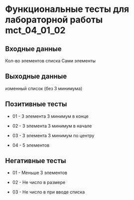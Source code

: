 # Функциональные тесты для лабораторной работы mct_04_01_02

## Входные данные

Кол-во элементов списка
Сами элементы

## Выходные данные

изменный список (без 3 минимума)

## Позитивные тесты


- 01 - 3 элемента 3 минимум в конце

- 02 - 3 элемента 3 минимум в начале

- 03 - 3 элемента 3 минимум по центру

- 04 - 5 элементов

## Негативные тесты

- 01 - Меньше 3 элементов

- 02 - Не число в размере

- 03 - Не число в при вводе списка
